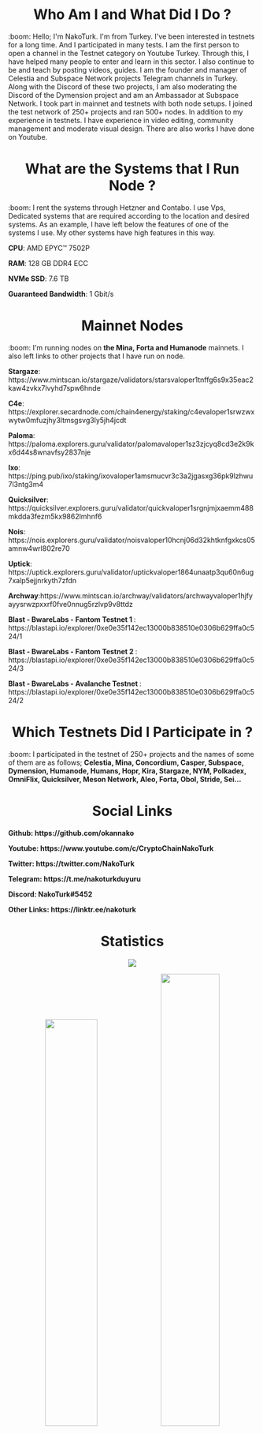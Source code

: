 <h1 align="center">Who Am I and What Did I Do ?</h1>
:boom: Hello; I'm NakoTurk. I'm from Turkey. I've been interested in testnets for a long time. And I participated in many tests.  I am the first person to open a channel in the Testnet category on Youtube Turkey. Through this, I have helped many people to enter and learn in this sector. I also continue to be and teach by posting videos, guides. I am the founder and manager of Celestia and Subspace Network projects Telegram channels in Turkey. Along with the Discord of these two projects, I am also moderating the Discord of the Dymension project and am an Ambassador at Subspace Network. I took part in mainnet and testnets with both node setups. I joined the test network of 250+ projects and ran 500+ nodes. In addition to my experience in testnets. I have experience in video editing, community management and moderate visual design. There are also works I have done on Youtube.

<h1 align="center">What are the Systems that I Run Node ?</h1>
:boom: I rent the systems through Hetzner and Contabo. I use Vps, Dedicated systems that are required according to the location and desired systems. As an example, I have left below the features of one of the systems I use. My other systems have high features in this way.
<p><b> </b>
<p><b>CPU</b>: AMD EPYC™ 7502P
<p><b>RAM</b>: 128 GB DDR4 ECC
<p><b>NVMe SSD</b>: 7.6 TB
<p><b>Guaranteed Bandwidth</b>: 1 Gbit/s

<h1 align="center">Mainnet Nodes</h1>
:boom: I'm running nodes on <b>the Mina, Forta and Humanode</b> mainnets. I also left links to other projects that I have run on node.
⠀
<p><b>Stargaze</b>: https://www.mintscan.io/stargaze/validators/starsvaloper1tnffg6s9x35eac2kaw4zvkx7lvyhd7spw6hnde
<p><b>C4e</b>: https://explorer.secardnode.com/chain4energy/staking/c4evaloper1srwzwxwytw0mfuzjhy3ltmsgsvg3ly5jh4jcdt
<p><b>Paloma</b>: https://paloma.explorers.guru/validator/palomavaloper1sz3zjcyq8cd3e2k9kx6d44s8wnavfsy2837nje
<p><b>Ixo</b>: https://ping.pub/ixo/staking/ixovaloper1amsmucvr3c3a2jgasxg36pk9lzhwu7l3ntg3m4
<p><b>Quicksilver</b>: https://quicksilver.explorers.guru/validator/quickvaloper1srgnjmjxaemm488mkdda3fezm5kx9862lmhnf6
<p><b>Nois</b>: https://nois.explorers.guru/validator/noisvaloper10hcnj06d32khtknfgxkcs05amnw4wrl802re70
<p><b>Uptick</b>: https://uptick.explorers.guru/validator/uptickvaloper1864unaatp3qu60n6ug7xalp5ejjnrkyth7zfdn
<p><b>Archway</b>:https://www.mintscan.io/archway/validators/archwayvaloper1hjfyayysrwzpxxrf0fve0nnug5rzlvp9v8ttdz
<p><b>Blast - BwareLabs - Fantom Testnet 1 </b>: https://blastapi.io/explorer/0xe0e35f142ec13000b838510e0306b629ffa0c524/1
<p><b>Blast - BwareLabs - Fantom Testnet 2 </b>: https://blastapi.io/explorer/0xe0e35f142ec13000b838510e0306b629ffa0c524/3
<p><b>Blast - BwareLabs - Avalanche Testnet </b>: https://blastapi.io/explorer/0xe0e35f142ec13000b838510e0306b629ffa0c524/2

<h1 align="center">Which Testnets Did I Participate in ?</h1>
:boom: I participated in the testnet of 250+ projects and the names of some of them are as follows; <b>Celestia, Mina, Concordium, Casper, Subspace, Dymension, Humanode, Humans, Hopr, Kira, Stargaze, NYM, Polkadex, OmniFlix, Quicksilver, Meson Network, Aleo, Forta, Obol, Stride, Sei...</b>

<h1 align="center">Social Links</h1>
<p><b>Github<b>: https://github.com/okannako
<p><b>Youtube<b>: https://www.youtube.com/c/CryptoChainNakoTurk
<p><b>Twitter<b>: https://twitter.com/NakoTurk
<p><b>Telegram<b>: https://t.me/nakoturkduyuru
<p><b>Discord<b>: NakoTurk#5452
<p><b>Other Links<b>: https://linktr.ee/nakoturk

<h1 align="center">Statistics</h1>
<p align="center"> 
  <img src="https://profile-counter.glitch.me/okannako/count.svg" />
</p>
<p align="center"> 
  <img src="https://github-readme-stats.vercel.app/api?username=okannako&theme=chartreuse-dark&hide_border=true&include_all_commits=true&count_private=false&show_icons=true" width="46%" />
  <img src="https://github-readme-streak-stats.herokuapp.com/?user=okannako&theme=chartreuse-dark&hide_border=true&show_icons=true" width="48.5%" />
</p>
